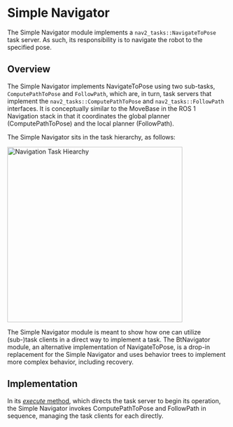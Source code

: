 # Simple Navigator

The Simple Navigator module implements a `nav2_tasks::NavigateToPose` task server. As such, its responsibility is to navigate the robot to the specified pose.

## Overview
 
The Simple Navigator implements NavigateToPose using two sub-tasks, `ComputePathToPose` and `FollowPath`, which are, in turn, task servers that implement the `nav2_tasks::ComputePathToPose` and `nav2_tasks::FollowPath` interfaces. It is conceptually similar to the MoveBase in the ROS 1 Navigation stack in that it coordinates the global planner (ComputePathToPose) and the local planner (FollowPath). 

The Simple Navigator sits in the task hierarchy, as follows:

<img src="https://github.com/ros-planning/navigation2/blob/master/nav2_tasks/doc/hierarchy.svg" width="400" title="Navigation Task Hiearchy">

The Simple Navigator module is meant to show how one can utilize (sub-)task clients in a direct way to implement a task. The BtNavigator module, an alternative implementation of NavigateToPose, is a drop-in replacement for the Simple Navigator and uses behavior trees to implement more complex behavior, including recovery.

## Implementation

In its [*execute* method](https://github.com/ros-planning/navigation2/blob/master/nav2_simple_navigator/src/simple_navigator.cpp), which directs the task server to begin its operation, the Simple Navigator invokes ComputePathToPose and FollowPath in sequence, managing the task clients for each directly. 
